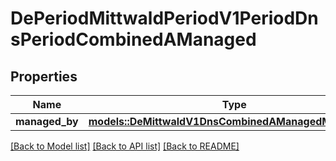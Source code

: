 # DePeriodMittwaldPeriodV1PeriodDnsPeriodCombinedAManaged

## Properties

Name | Type | Description | Notes
------------ | ------------- | ------------- | -------------
**managed_by** | [**models::DeMittwaldV1DnsCombinedAManagedManagedBy**](de_mittwald_v1_dns_CombinedAManaged_managedBy.md) |  | 

[[Back to Model list]](../README.md#documentation-for-models) [[Back to API list]](../README.md#documentation-for-api-endpoints) [[Back to README]](../README.md)



